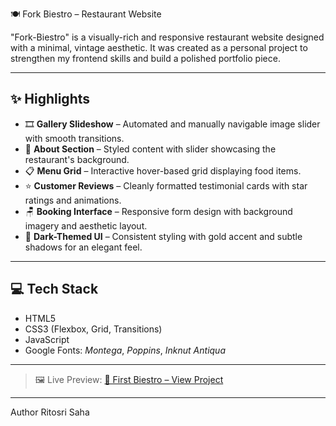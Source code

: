 🍽️ Fork Biestro – Restaurant Website

"Fork-Biestro" is a visually-rich and responsive restaurant website designed with a minimal, vintage aesthetic. It was created as a personal project to strengthen my frontend skills and build a polished portfolio piece.

---

## ✨ Highlights

- 🎞️ **Gallery Slideshow** – Automated and manually navigable image slider with smooth transitions.
- 🧾 **About Section** – Styled content with slider showcasing the restaurant's background.
- 📋 **Menu Grid** – Interactive hover-based grid displaying food items.
- ⭐ **Customer Reviews** – Cleanly formatted testimonial cards with star ratings and animations.
- 🪑 **Booking Interface** – Responsive form design with background imagery and aesthetic layout.
- 🌙 **Dark-Themed UI** – Consistent styling with gold accent and subtle shadows for an elegant feel.

---

## 💻 Tech Stack

- HTML5  
- CSS3 (Flexbox, Grid, Transitions)  
- JavaScript  
- Google Fonts: *Montega*, *Poppins*, *Inknut Antiqua*

---


> 🖼️ Live Preview:
[🔗 First Biestro – View Project]() 

---
Author
Ritosri Saha


